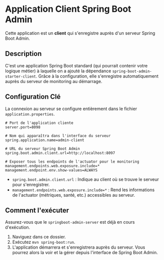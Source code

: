 # Application Client Spring Boot Admin

Cette application est un **client** qui s'enregistre auprès d'un serveur Spring Boot Admin.

## Description

C'est une application Spring Boot standard (qui pourrait contenir votre logique métier) à laquelle on a ajouté la dépendance `spring-boot-admin-starter-client`. Grâce à la configuration, elle s'enregistre automatiquement auprès du serveur de monitoring au démarrage.

## Configuration Clé

La connexion au serveur se configure entièrement dans le fichier `application.properties`.

```properties
# Port de l'application cliente
server.port=8098

# Nom qui apparaîtra dans l'interface du serveur
spring.application.name=admin-client

# URL du serveur Spring Boot Admin
spring.boot.admin.client.url=http://localhost:8097

# Exposer tous les endpoints de l'actuator pour le monitoring
management.endpoints.web.exposure.include=*
management.endpoint.env.show-values=ALWAYS
```

- `spring.boot.admin.client.url` : Indique au client où se trouve le serveur pour s'enregistrer.
- `management.endpoints.web.exposure.include=*` : Rend les informations de l'actuator (métriques, santé, etc.) accessibles au serveur.

## Comment l'exécuter

Assurez-vous que le `springboot-admin-server` est déjà en cours d'exécution.

1.  Naviguez dans ce dossier.
2.  Exécutez `mvn spring-boot:run`.
3.  L'application démarrera et s'enregistrera auprès du serveur. Vous pourrez alors la voir et la gérer depuis l'interface de Spring Boot Admin.
